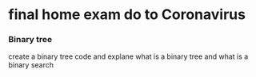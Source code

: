 # final home exam do to Coronavirus
### Binary tree
create a binary tree code and explane what is a binary tree and what is a binary search 

